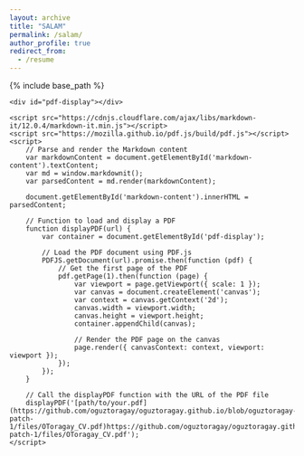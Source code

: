 ```yaml
---
layout: archive
title: "SALAM"
permalink: /salam/
author_profile: true
redirect_from:
  - /resume
---
```


{% include base_path %}


<!DOCTYPE html>
<html>
<head>
    <title>Markdown with PDF Displayer</title>
    <style>
        /* CSS styles for the PDF displayer */
        #pdf-display {
            width: 100%;
            height: 600px;
        }
    </style>
</head>
<body>
    <div id="markdown-content">
        <!-- Your Markdown content goes here -->
    </div>

    <div id="pdf-display"></div>

    <script src="https://cdnjs.cloudflare.com/ajax/libs/markdown-it/12.0.4/markdown-it.min.js"></script>
    <script src="https://mozilla.github.io/pdf.js/build/pdf.js"></script>
    <script>
        // Parse and render the Markdown content
        var markdownContent = document.getElementById('markdown-content').textContent;
        var md = window.markdownit();
        var parsedContent = md.render(markdownContent);

        document.getElementById('markdown-content').innerHTML = parsedContent;

        // Function to load and display a PDF
        function displayPDF(url) {
            var container = document.getElementById('pdf-display');

            // Load the PDF document using PDF.js
            PDFJS.getDocument(url).promise.then(function (pdf) {
                // Get the first page of the PDF
                pdf.getPage(1).then(function (page) {
                    var viewport = page.getViewport({ scale: 1 });
                    var canvas = document.createElement('canvas');
                    var context = canvas.getContext('2d');
                    canvas.width = viewport.width;
                    canvas.height = viewport.height;
                    container.appendChild(canvas);

                    // Render the PDF page on the canvas
                    page.render({ canvasContext: context, viewport: viewport });
                });
            });
        }

        // Call the displayPDF function with the URL of the PDF file
        displayPDF('[path/to/your.pdf](https://github.com/oguztoragay/oguztoragay.github.io/blob/oguztoragay-patch-1/files/OToragay_CV.pdf)https://github.com/oguztoragay/oguztoragay.github.io/blob/oguztoragay-patch-1/files/OToragay_CV.pdf');
    </script>
</body>
</html>
